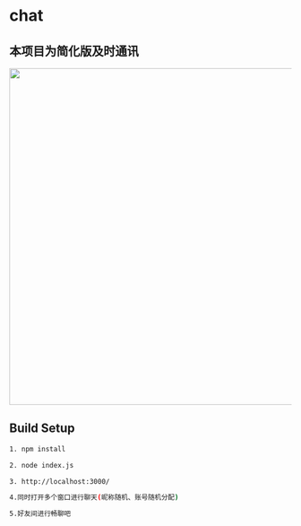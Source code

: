 # chat

## 本项目为简化版及时通讯

<img width="600" src="/xiaowang1314/chat/blob/master/asset/img/chat1.png?raw=true">

## Build Setup

```bash
1. npm install

2. node index.js

3. http://localhost:3000/

4.同时打开多个窗口进行聊天(昵称随机、账号随机分配)

5.好友间进行畅聊吧

```